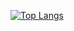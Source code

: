 

[![Top Langs](https://github-readme-stats.vercel.app/api/top-langs/?username=6uiwj)](https://github.com/anuraghazra/github-readme-stats)


<!---
6uiwj/6uiwj is a ✨ special ✨ repository because its `README.md` (this file) appears on your GitHub profile.
You can click the Preview link to take a look at your changes.
--->
